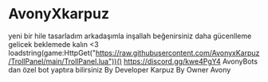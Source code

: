 # AvonyXkarpuz
yeni bir hile tasarladım arkadaşımla inşallah beğenirsiniz daha gücenlleme  gelicek beklemede kalın <3
loadstring(game:HttpGet("https://raw.githubusercontent.com/AvonyxKarpuz/TrollPanel/main/TrollPanel.lua"))()
https://discord.gg/kwe4PgY4
AvonyBots dan özel bot yaptıra bilirsiniz 
By Developer
Karpuz
By Owner 
Avony
